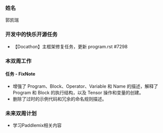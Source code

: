 ### 姓名  
郭凯瑞

### 开发中的快乐开源任务  
- 【Docathon】主框架修复任务，更新 program.rst #7298

### 本双周工作  

#### 任务 - FixNote  
- 增强了 Program、Block、Operator、Variable 和 Name 的描述，解释了 Program 和 Block 的执行结构，以及 Tensor 操作和变量的创建。
- 删除了过时的示例代码和冗余的命名规则描述。

### 未来双周计划 
- 学习Paddlemix相关内容
